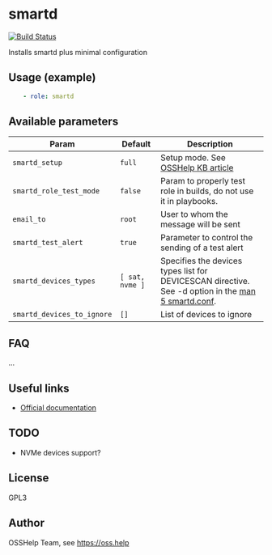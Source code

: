 # smartd

[![Build Status](https://drone.osshelp.ru/api/badges/ansible/smartd/status.svg)](https://drone.osshelp.ru/ansible/smartd)

Installs smartd plus minimal configuration

## Usage (example)

```yaml
    - role: smartd
```

## Available parameters

| Param | Default | Description |
| -------- | -------- | -------- |
| `smartd_setup` | `full` | Setup mode. See [OSSHelp KB article](https://oss.help/kb4895) |
| `smartd_role_test_mode` | `false` | Param to properly test role in builds, do not use it in playbooks. |
| `email_to` | `root` | User to whom the message will be sent |
| `smartd_test_alert` | `true` | Parameter to control the sending of a test alert |
| `smartd_devices_types` | `[ sat, nvme ]` | Specifies the devices types list for DEVICESCAN directive. See -d option in the [man 5 smartd.conf](https://linux.die.net/man/5/smartd.conf). |
| `smartd_devices_to_ignore` | `[]` | List of devices to ignore |

## FAQ

...

## Useful links

- [Official documentation](https://www.smartmontools.org/wiki/TocDoc)

## TODO

- NVMe devices support?

## License

GPL3

## Author

OSSHelp Team, see <https://oss.help>
